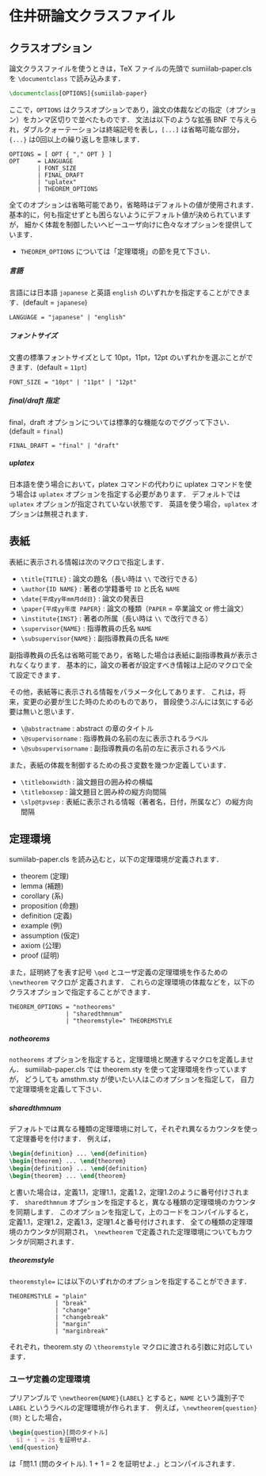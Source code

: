 # 住井研論文クラスファイル

## クラスオプション

論文クラスファイルを使うときは，TeX ファイルの先頭で sumiilab-paper.cls を
`\documentclass` で読み込みます．

```latex
\documentclass[OPTIONS]{sumiilab-paper}
```

ここで，`OPTIONS` はクラスオプションであり，論文の体裁などの指定（オプション）をカンマ区切りで並べたものです．
文法は以下のような拡張 BNF で与えられ，ダブルクォーテーションは終端記号を表し，`[...]` は省略可能な部分，
`{...}` は0回以上の繰り返しを意味します．

```
OPTIONS = [ OPT { "," OPT } ]
OPT     = LANGUAGE
        | FONT_SIZE
        | FINAL_DRAFT
        | "uplatex"
        | THEOREM_OPTIONS
```

全てのオプションは省略可能であり，省略時はデフォルトの値が使用されます．
基本的に，何も指定せずとも困らないようにデフォルト値が決められていますが，
細かく体裁を制御したいヘビーユーザ向けに色々なオプションを提供しています．

- `THEOREM_OPTIONS` については「定理環境」の節を見て下さい．

##### 言語

言語には日本語 `japanese` と英語 `english` のいずれかを指定することができます．(default = `japanese`)

```
LANGUAGE = "japanese" | "english"
```

##### フォントサイズ

文書の標準フォントサイズとして 10pt，11pt，12pt のいずれかを選ぶことができます．(default = `11pt`)

```
FONT_SIZE = "10pt" | "11pt" | "12pt"
```

##### final/draft 指定

final，draft オプションについては標準的な機能なのでググって下さい．(default = `final`)

```
FINAL_DRAFT = "final" | "draft"
```

##### uplatex

日本語を使う場合において，platex コマンドの代わりに uplatex コマンドを使う場合は `uplatex` オプションを指定する必要があります．
デフォルトでは `uplatex` オプションが指定されていない状態です．
英語を使う場合，`uplatex` オプションは無視されます．

## 表紙

表紙に表示される情報は次のマクロで指定します．

- `\title{TITLE}` : 論文の題名（長い時は `\\` で改行できる）
- `\author{ID NAME}` : 著者の学籍番号 `ID` と氏名 `NAME`
- `\date{平成yy年mm月dd日}` : 論文の発表日
- `\paper{平成yy年度 PAPER}` : 論文の種類（`PAPER` = 卒業論文 or 修士論文）
- `\institute{INST}` : 著者の所属（長い時は `\\` で改行できる）
- `\supervisor{NAME}` : 指導教員の氏名 `NAME`
- `\subsupervisor{NAME}` : 副指導教員の氏名 `NAME`

副指導教員の氏名は省略可能であり，省略した場合は表紙に副指導教員が表示されなくなります．
基本的に，論文の著者が設定すべき情報は上記のマクロで全て設定できます．

その他，表紙等に表示される情報をパラメータ化してあります．
これは，将来，変更の必要が生じた時のためのものであり，
普段使うぶんには気にする必要は無いと思います．

- `\@abstractname` : abstract の章のタイトル
- `\@supervisorname` : 指導教員の名前の左に表示されるラベル
- `\@subsupervisorname` : 副指導教員の名前の左に表示されるラベル

また，表紙の体裁を制御するための長さ変数を幾つか定義しています．

- `\titleboxwidth` : 論文題目の囲み枠の横幅
- `\titleboxsep` : 論文題目と囲み枠の縦方向間隔
- `\slp@tpvsep` : 表紙に表示される情報（著者名，日付，所属など）の縦方向間隔

## 定理環境

sumiilab-paper.cls を読み込むと，以下の定理環境が定義されます．

- theorem (定理)
- lemma (補題)
- corollary (系)
- proposition (命題)
- definition (定義)
- example (例)
- assumption (仮定)
- axiom (公理)
- proof (証明)

また，証明終了を表す記号 `\qed` とユーザ定義の定理環境を作るための `\newtheorem` マクロが
定義されます．
これらの定理環境の体裁などを，以下のクラスオプションで指定することができます．

```
THEOREM_OPTIONS = "notheorems"
                | "sharedthmnum"
                | "theoremstyle=" THEOREMSTYLE
```

##### notheorems

`notheorems` オプションを指定すると，定理環境と関連するマクロを定義しません．
sumiilab-paper.cls では theorem.sty を使って定理環境を作っていますが，
どうしても amsthm.sty が使いたい人はこのオプションを指定して，
自力で定理環境を定義して下さい．

##### sharedthmnum

デフォルトでは異なる種類の定理環境に対して，それぞれ異なるカウンタを使って定理番号を付けます．
例えば，

```latex
\begin{definition} ... \end{definition}
\begin{theorem} ... \end{theorem}
\begin{definition} ... \end{definition}
\begin{theorem} ... \end{theorem}
```

と書いた場合は，定義1.1，定理1.1，定義1.2，定理1.2のように番号付けされます．
`sharedthmnum` オプションを指定すると，異なる種類の定理環境のカウンタを同期します．
このオプションを指定して，上のコードをコンパイルすると，
定義1.1，定理1.2，定義1.3，定理1.4と番号付けされます．
全ての種類の定理環境のカウンタが同期され，
`\newtheorem` で定義された定理環境についてもカウンタが同期されます．

##### theoremstyle

`theoremstyle=` には以下のいずれかのオプションを指定することができます．

```
THEOREMSTYLE = "plain"
             | "break"
             | "change"
             | "changebreak"
             | "margin"
             | "marginbreak"
```

それぞれ，theorem.sty の `\theoremstyle` マクロに渡される引数に対応しています．

### ユーザ定義の定理環境

プリアンブルで `\newtheorem{NAME}{LABEL}` とすると，`NAME` という識別子で `LABEL` というラベルの定理環境が作られます．
例えば，`\newtheorem{question}{問}` とした場合，

```latex
\begin{question}[問のタイトル]
  $1 + 1 = 2$ を証明せよ．
\end{question}
```

は「問1.1 (問のタイトル). 1 + 1 = 2 を証明せよ．」とコンパイルされます．
